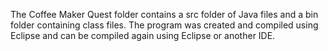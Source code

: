 The Coffee Maker Quest folder contains a src folder of Java files and a bin folder containing class files.  The program was created and compiled using Eclipse and can be compiled again using Eclipse or another IDE.

